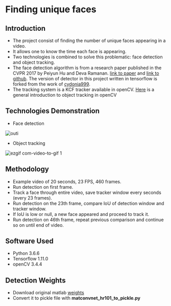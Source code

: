# Finding unique faces

## Introduction

- The project consist of finding the number of unique faces appearing in a video.
- It allows one to know the time each face is appearing.
- Two technologies is combined to solve this problematic: face detection and object tracking.
- The face detection algorithm is from a research paper published in the CVPR 2017 by Peiyun Hu and Deva Ramanan. [link to paper](https://arxiv.org/abs/1612.04402) and [link to github](https://github.com/peiyunh/tiny). The version of detector in this project written in tensorflow is forked from the work of [cydonia999](https://github.com/cydonia999/Tiny_Faces_in_Tensorflow).
- The tracking system is a KCF tracker available in openCV. [Here](https://www.learnopencv.com/object-tracking-using-opencv-cpp-python/) is a general introduction to object tracking in openCV    

## Technologies Demonstration

- Face detection

![outi](https://user-images.githubusercontent.com/34350063/49852875-4ed83180-fe20-11e8-83d0-792d275331e1.jpg)

- Object tracking

![ezgif com-video-to-gif 1](https://user-images.githubusercontent.com/34350063/49845896-a3b97f00-fe03-11e8-9ed0-06590626bf96.gif)

## Methodology

- Example video of 20 seconds, 23 FPS, 460 frames.
- Run detection on first frame.
- Track a face through entire video, save tracker window every seconds (every 23 frames).
- Run detection on the 23th frame, compare IoU of detection window and tracker window.
- If IoU is low or null, a new face appeared and proceed to track it.
- Run detection on 46th frame, repeat previous comparison and continue so on until end of video.

## Software Used

- Python 3.6.6
- Tensorflow 1.11.0
- openCV 3.4.4

## Detection Weights

- Download original matlab [weights](https://www.cs.cmu.edu/%7Epeiyunh/tiny/hr_res101.mat)
- Convert it to pickle file with **matconvnet_hr101_to_pickle.py**
